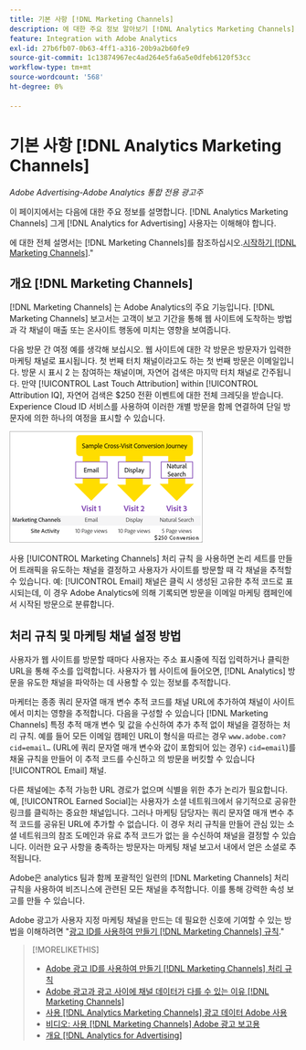 ```yaml
---
title: 기본 사항 [!DNL Marketing Channels]
description: 에 대한 주요 정보 알아보기 [!DNL Analytics Marketing Channels] 그게 [!DNL Analytics for Advertising] 사용자는 이를 이해해야 합니다.
feature: Integration with Adobe Analytics
exl-id: 27b6fb07-0b63-4ff1-a316-20b9a2b60fe9
source-git-commit: 1c13874967ec4ad264e5fa6a5e0dfeb6120f53cc
workflow-type: tm+mt
source-wordcount: '568'
ht-degree: 0%

---
```


# 기본 사항 [!DNL Analytics Marketing Channels]

*Adobe Advertising-Adobe Analytics 통합 전용 광고주*

이 페이지에서는 다음에 대한 주요 정보를 설명합니다. [!DNL Analytics Marketing Channels] 그게 [!DNL Analytics for Advertising] 사용자는 이해해야 합니다.

에 대한 전체 설명서는 [!DNL Marketing Channels]를 참조하십시오.[시작하기 [!DNL Marketing Channels]](https://experienceleague.adobe.com/docs/analytics/components/marketing-channels/c-getting-started-mchannel.html).&quot;

## 개요 [!DNL Marketing Channels]

[!DNL Marketing Channels] 는 Adobe Analytics의 주요 기능입니다. [!DNL Marketing Channels] 보고서는 고객이 보고 기간을 통해 웹 사이트에 도착하는 방법과 각 채널이 매출 또는 온사이트 행동에 미치는 영향을 보여줍니다.

다음 방문 간 여정 예를 생각해 보십시오. 웹 사이트에 대한 각 방문은 방문자가 입력한 마케팅 채널로 표시됩니다. 첫 번째 터치 채널이라고도 하는 첫 번째 방문은 이메일입니다. 방문 시 표시 2 는 참여하는 채널이며, 자연어 검색은 마지막 터치 채널로 간주됩니다. 만약 [!UICONTROL Last Touch Attribution] within [!UICONTROL Attribution IQ], 자연어 검색은 $250 전환 이벤트에 대한 전체 크레딧을 받습니다. Experience Cloud ID 서비스를 사용하여 이러한 개별 방문을 함께 연결하여 단일 방문자에 의한 하나의 여정을 표시할 수 있습니다.

![마케팅 채널에서의 방문 간 전환 여정 예](/help/integrations/assets/a4adc-mc-sample-journey.png)

사용 [!UICONTROL Marketing Channels] 처리 규칙 을 사용하면 논리 세트를 만들어 트래픽을 유도하는 채널을 결정하고 사용자가 사이트를 방문할 때 각 채널을 추적할 수 있습니다. 예: [!UICONTROL Email] 채널은 클릭 시 생성된 고유한 추적 코드로 표시되는데, 이 경우 Adobe Analytics에 의해 기록되면 방문을 이메일 마케팅 캠페인에서 시작된 방문으로 분류합니다.

## 처리 규칙 및 마케팅 채널 설정 방법

사용자가 웹 사이트를 방문할 때마다 사용자는 주소 표시줄에 직접 입력하거나 클릭한 URL을 통해 주소를 입력합니다. 사용자가 웹 사이트에 들어오면, [!DNL Analytics] 방문을 유도한 채널을 파악하는 데 사용할 수 있는 정보를 추적합니다.

마케터는 종종 쿼리 문자열 매개 변수 추적 코드를 채널 URL에 추가하여 채널이 사이트에서 미치는 영향을 추적합니다. 다음을 구성할 수 있습니다 [!DNL Marketing Channels] 특정 추적 매개 변수 및 값을 수신하여 추가 추적 없이 채널을 결정하는 처리 규칙. 예를 들어 모든 이메일 캠페인 URL이 형식을 따르는 경우 `www.adobe.com?cid=email…` (URL에 쿼리 문자열 매개 변수와 값이 포함되어 있는 경우) `cid=email`)를 채울 규칙을 만들어 이 추적 코드를 수신하고 의 방문을 버킷할 수 있습니다 [!UICONTROL Email] 채널.

다른 채널에는 추적 가능한 URL 경로가 없으며 식별을 위한 추가 논리가 필요합니다. 예, [!UICONTROL Earned Social]는 사용자가 소셜 네트워크에서 유기적으로 공유한 링크를 클릭하는 중요한 채널입니다. 그러나 마케팅 담당자는 쿼리 문자열 매개 변수 추적 코드를 공유된 URL에 추가할 수 없습니다. 이 경우 처리 규칙을 만들어 관심 있는 소셜 네트워크의 참조 도메인과 유료 추적 코드가 없는 을 수신하여 채널을 결정할 수 있습니다. 이러한 요구 사항을 충족하는 방문자는 마케팅 채널 보고서 내에서 얻은 소셜로 추적됩니다.

Adobe은 analytics 팀과 함께 포괄적인 일련의 [!DNL Marketing Channels] 처리 규칙을 사용하여 비즈니스에 관련된 모든 채널을 추적합니다. 이를 통해 강력한 속성 보고를 만들 수 있습니다.

Adobe 광고가 사용자 지정 마케팅 채널을 만드는 데 필요한 신호에 기여할 수 있는 방법을 이해하려면 &quot;[광고 ID를 사용하여 만들기 [!DNL Marketing Channels] 규칙](mc-ids.md).&quot;

>[!MORELIKETHIS]
>
>* [Adobe 광고 ID를 사용하여 만들기 [!DNL Marketing Channels] 처리 규칙](mc-ids.md)
>* [Adobe 광고과 광고 사이에 채널 데이터가 다를 수 있는 이유 [!DNL Marketing Channels]](mc-data-variances.md)
>* [사용 [!DNL Analytics Marketing Channels] 광고 데이터 Adobe 사용](mc-ac-data.md)
>* [비디오: 사용 [!DNL Marketing Channels] Adobe 광고 보고용](https://experienceleague.adobe.com/docs/advertising-cloud-learn/tutorials/analytics/analytics-reporting-a4adc.html)
>* [개요 [!DNL Analytics for Advertising]](/help/integrations/analytics/overview.md)


